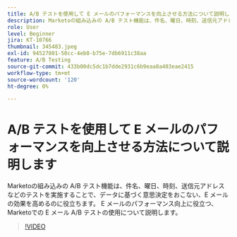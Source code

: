 ```yaml
---
title: A/B テストを使用して E メールのパフォーマンスを向上させる方法について説明します
description: Marketoの組み込みの A/B テスト機能は、件名、曜日、時刻、送信元アドレスなどのテストを実施することで、データに基づく意思決定をおこない、E メールの効果を高めるのに役立ちます。 E メールのパフォーマンス向上に役立つ、Marketoでの E メール A/B テストの使用について説明します。
role: User
level: Beginner
jira: KT-10766
thumbnail: 345483.jpeg
exl-id: 94527801-50cc-4eb0-b75e-7db6911c38aa
feature: A/B Testing
source-git-commit: 433b00dc5dc1b7dde2931c6b9eaa8a403eae2415
workflow-type: tm+mt
source-wordcount: '120'
ht-degree: 0%

---
```


# A/B テストを使用して E メールのパフォーマンスを向上させる方法について説明します

Marketoの組み込みの A/B テスト機能は、件名、曜日、時刻、送信元アドレスなどのテストを実施することで、データに基づく意思決定をおこない、E メールの効果を高めるのに役立ちます。 E メールのパフォーマンス向上に役立つ、Marketoでの E メール A/B テストの使用について説明します。

>[!VIDEO](https://video.tv.adobe.com/v/345483/?quality=12&learn=on)
